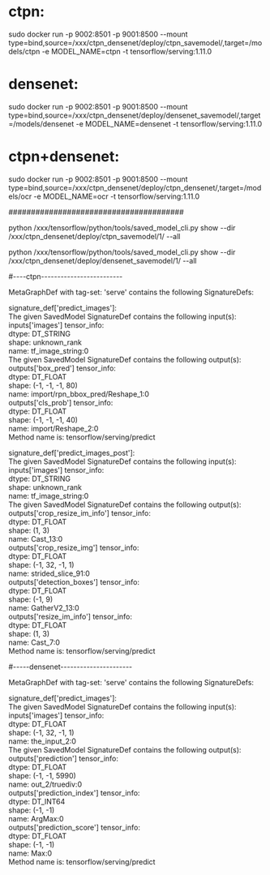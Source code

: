 # ctpn:    
    
sudo docker run -p 9002:8501 -p 9001:8500 --mount type=bind,source=/xxx/ctpn_densenet/deploy/ctpn_savemodel/,target=/models/ctpn -e MODEL_NAME=ctpn -t tensorflow/serving:1.11.0
    
# densenet:    
sudo docker run -p 9002:8501 -p 9001:8500 --mount type=bind,source=/xxx/ctpn_densenet/deploy/densenet_savemodel/,target=/models/densenet -e MODEL_NAME=densenet -t tensorflow/serving:1.11.0
    
# ctpn+densenet:    
sudo docker run -p 9002:8501 -p 9001:8500 --mount type=bind,source=/xxx/ctpn_densenet/deploy/ctpn_densenet/,target=/models/ocr -e MODEL_NAME=ocr -t tensorflow/serving:1.11.0
    
#######################################    
    
python /xxx/tensorflow/python/tools/saved_model_cli.py show --dir /xxx/ctpn_densenet/deploy/ctpn_savemodel/1/ --all
    
python /xxx/tensorflow/python/tools/saved_model_cli.py show --dir /xxx/ctpn_densenet/deploy/densenet_savemodel/1/ --all
    
    
#----ctpn-------------------------    
    
MetaGraphDef with tag-set: 'serve' contains the following SignatureDefs:  
    
signature_def['predict_images']:  
  The given SavedModel SignatureDef contains the following input(s):  
    inputs['images'] tensor_info:  
        dtype: DT_STRING  
        shape: unknown_rank  
        name: tf_image_string:0  
  The given SavedModel SignatureDef contains the following output(s):  
    outputs['box_pred'] tensor_info:  
        dtype: DT_FLOAT  
        shape: (-1, -1, -1, 80)  
        name: import/rpn_bbox_pred/Reshape_1:0  
    outputs['cls_prob'] tensor_info:  
        dtype: DT_FLOAT  
        shape: (-1, -1, -1, 40)  
        name: import/Reshape_2:0   
  Method name is: tensorflow/serving/predict  
  
signature_def['predict_images_post']:  
  The given SavedModel SignatureDef contains the following input(s):  
    inputs['images'] tensor_info:  
        dtype: DT_STRING   
        shape: unknown_rank  
        name: tf_image_string:0  
  The given SavedModel SignatureDef contains the following output(s):  
    outputs['crop_resize_im_info'] tensor_info:  
        dtype: DT_FLOAT  
        shape: (1, 3)  
        name: Cast_13:0  
    outputs['crop_resize_img'] tensor_info:  
        dtype: DT_FLOAT  
        shape: (-1, 32, -1, 1)  
        name: strided_slice_91:0  
    outputs['detection_boxes'] tensor_info:  
        dtype: DT_FLOAT  
        shape: (-1, 9)  
        name: GatherV2_13:0  
    outputs['resize_im_info'] tensor_info:  
        dtype: DT_FLOAT  
        shape: (1, 3)  
        name: Cast_7:0  
  Method name is: tensorflow/serving/predict  
  
#-----densenet----------------------    
    
MetaGraphDef with tag-set: 'serve' contains the following SignatureDefs:  
    
signature_def['predict_images']:  
  The given SavedModel SignatureDef contains the following input(s):  
    inputs['images'] tensor_info:  
        dtype: DT_FLOAT  
        shape: (-1, 32, -1, 1)  
        name: the_input_2:0  
  The given SavedModel SignatureDef contains the following output(s):  
    outputs['prediction'] tensor_info:  
        dtype: DT_FLOAT  
        shape: (-1, -1, 5990)  
        name: out_2/truediv:0  
    outputs['prediction_index'] tensor_info:  
        dtype: DT_INT64    
        shape: (-1, -1)  
        name: ArgMax:0  
    outputs['prediction_score'] tensor_info:  
        dtype: DT_FLOAT  
        shape: (-1, -1)  
        name: Max:0  
  Method name is: tensorflow/serving/predict  
    
    
  

